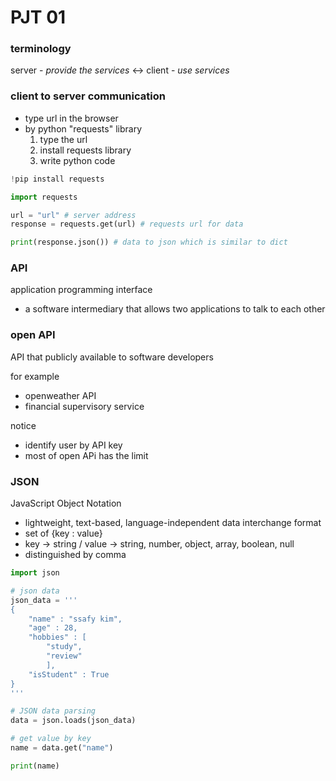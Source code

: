 # PJT 01

### terminology
server - _provide the services_ <-> client - _use services_

### client to server communication
- type url in the browser
- by python "requests" library
  1. type the url
  2. install requests library
  3. write python code

```python
!pip install requests

import requests

url = "url" # server address
response = requests.get(url) # requests url for data

print(response.json()) # data to json which is similar to dict
```
  
### API
application programming interface
- a software intermediary that allows two applications to talk to each other


### open API
API that publicly available to software developers

for example
- openweather API
- financial supervisory service

notice
- identify user by API key
- most of open APi has the limit

### JSON
JavaScript Object Notation
- lightweight, text-based, language-independent data interchange format
- set of {key : value}
- key -> string / value -> string, number, object, array, boolean, null
- distinguished by comma

```python
import json

# json data
json_data = '''
{
    "name" : "ssafy kim",
    "age" : 28,    
    "hobbies" : [
        "study", 
        "review"
        ],
    "isStudent" : True
}
'''

# JSON data parsing
data = json.loads(json_data)

# get value by key
name = data.get("name")

print(name)
```